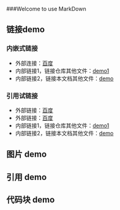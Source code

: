 ###Welcome to use MarkDown

## 链接demo
### 内嵌式链接
- 外部连接：[百度](http://www.baidu.com)
- 内部链接1，链接仓库其他文件：[demo1](demo1.md)
- 内部链接2，链接本文档其他文件：[demo](demo2.md#代码块-demo)

### 引用试链接

- 外部链接：[百度]
- 外部链接：[百度][baidu]
- 内部链接1，链接仓库其他文件：[demo1]
- 内部链接2，链接本文档其他文件：[demo]


## 图片 demo

## 引用 demo


## 代码块 demo



<!--- 下面是本文本用到的链接 -->

[百度]: http//www.baidu.com
[baidu]: http//www.baidu.com
[demo1]: demo1.md
[demo]: demo2.md#代码块-demo

